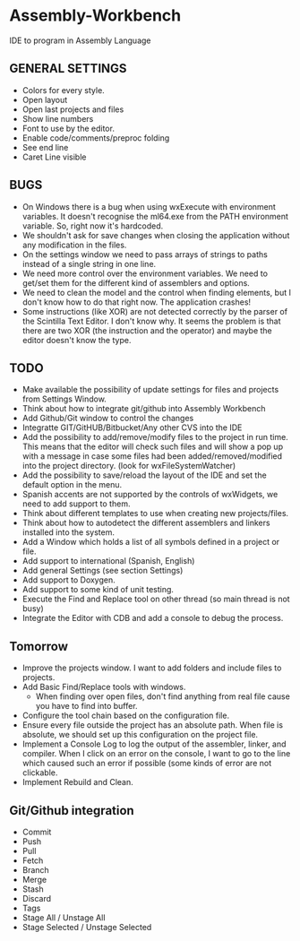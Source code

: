 # Assembly-Workbench
IDE to program in Assembly Language

GENERAL SETTINGS
----------------
* Colors for every style.
* Open layout
* Open last projects and files
* Show line numbers
* Font to use by the editor.
* Enable code/comments/preproc folding
* See end line 
* Caret Line visible

BUGS
----

* On Windows there is a bug when using wxExecute with environment variables. It doesn't recognise the ml64.exe from the PATH environment variable. So, right now it's hardcoded.
* We shouldn't ask for save changes when closing the application without any modification in the files.
* On the settings window we need to pass arrays of strings to paths instead of a single string in one line.
* We need more control over the environment variables. We need to get/set them for the different kind of assemblers and options.
* We need to clean the model and the control when finding elements, but I don't know how to do that right now. The application crashes!
* Some instructions (like XOR) are not detected correctly by the parser of the Scintilla Text Editor. I don't know why. It seems the problem is that there are two XOR (the instruction and the operator) and maybe the editor doesn't know the type.

TODO
----

* Make available the possibility of update settings for files and projects from Settings Window.
* Think about how to integrate git/github into Assembly Workbench
* Add Github/Git window to control the changes
* Integratte GIT/GitHUB/Bitbucket/Any other CVS into the IDE
* Add the possibility to add/remove/modify files to the project in run time. This means that the editor will check such files and will show a pop up with a message in case some files had been added/removed/modified into the project directory. (look for wxFileSystemWatcher)
* Add the possibility to save/reload the layout of the IDE and set the default option in the menu.
* Spanish accents are not supported by the controls of wxWidgets, we need to add support to them.
* Think about different templates to use when creating new projects/files.
* Think about how to autodetect the different assemblers and linkers installed into the system.
* Add a Window which holds a list of all symbols defined in a project or file.
* Add support to international (Spanish, English)
* Add general Settings (see section Settings)
* Add support to Doxygen.
* Add support to some kind of unit testing.
* Execute the Find and Replace tool on other thread (so main thread is not busy)
* Integrate the Editor with CDB and add a console to debug the process.

Tomorrow
--------

* Improve the projects window. I want to add folders and include files to projects.
* Add Basic Find/Replace tools with windows.
	* When finding over open files, don't find anything from real file cause you have to find into buffer.
* Configure the tool chain based on the configuration file.
* Ensure every file outside the project has an absolute path. When file is absolute, we should set up this configuration on the project file.
* Implement a Console Log to log the output of the assembler, linker, and compiler. When I click on an error on the console, I want to go to the line which caused such an error if possible (some kinds of error are not clickable.
* Implement Rebuild and Clean.

Git/Github integration
----------------------

* Commit
* Push
* Pull
* Fetch
* Branch
* Merge
* Stash
* Discard
* Tags
* Stage All / Unstage All
* Stage Selected / Unstage Selected
